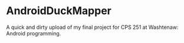 AndroidDuckMapper
=================
A quick and dirty upload of my final project for CPS 251 at Washtenaw: Android programming.
